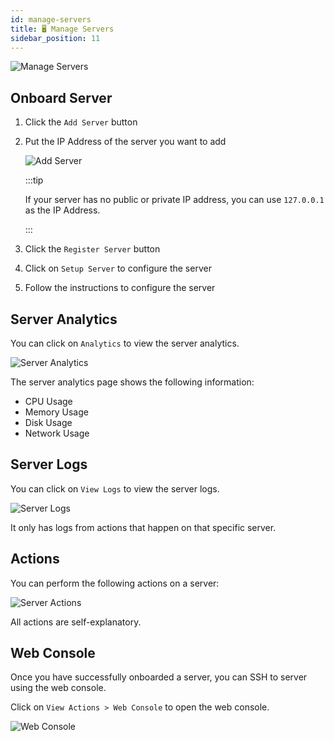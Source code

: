 ```yaml
---
id: manage-servers
title: 🖥️ Manage Servers
sidebar_position: 11
---
```


![Manage Servers](/assets/2.x.x/server-management.png)

## Onboard Server
1. Click the `Add Server` button
2. Put the IP Address of the server you want to add
   
   ![Add Server](/assets/2.x.x/add-server.png)

   :::tip

   If your server has no public or private IP address, you can use `127.0.0.1` as the IP Address.

   :::
3. Click the `Register Server` button
4. Click on `Setup Server` to configure the server
5. Follow the instructions to configure the server

## Server Analytics

You can click on `Analytics` to view the server analytics.

![Server Analytics](/assets/2.x.x/server-analytics.png)

The server analytics page shows the following information:

- CPU Usage
- Memory Usage
- Disk Usage
- Network Usage

## Server Logs

You can click on `View Logs` to view the server logs.

![Server Logs](/assets/2.x.x/server-logs.png)

It only has logs from actions that happen on that specific server.

## Actions
You can perform the following actions on a server:

![Server Actions](/assets/2.x.x/server-actions.png)

All actions are self-explanatory.

## Web Console

Once you have successfully onboarded a server, you can SSH to server using the web console.

Click on `View Actions > Web Console` to open the web console.

![Web Console](/assets/2.x.x/server-web-console.png)